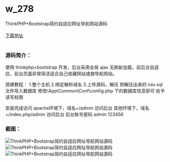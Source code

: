 # w_278
ThinkPHP+Bootstrap简约自适应网址导航网站源码
<br/></br>
[下载地址](https://www.uuid2.com/278.html "下载地址")
<br/></br>
<h3>源码简介：</h3>
<p>使用 thinkphp+bootstrap 开发，后台采用全局 ajax 无刷新加载，前后台自适应，前台页面非常简洁适合自己收藏网站或做导航网站。<p>
<p>搭建教程：
1.整个主机
2.绑定解析域名
3.上传源码，解压
把解压出来的 nav.sql 文件导入数据库
修改\App\Common\Conf\config.php 下的数据库信息即可
给予读写权限

安装完成访问
apache环境下，域名+/admin 访问后台
其他环境下，域名+/index.php/admin 访问后台
后台账号密码
admin 123456<p>
<h3>截图：</h3>
<img src="https://www.uuid2.com/wp-content/uploads/img/202105/88c2bd2824.jpg" alt="ThinkPHP+Bootstrap简约自适应网址导航网站源码"><img src="https://www.uuid2.com/wp-content/uploads/img/202105/0e71340359.jpg" alt="ThinkPHP+Bootstrap简约自适应网址导航网站源码"><img src="https://www.uuid2.com/wp-content/uploads/img/202105/0e71340215.jpg" alt="ThinkPHP+Bootstrap简约自适应网址导航网站源码">
